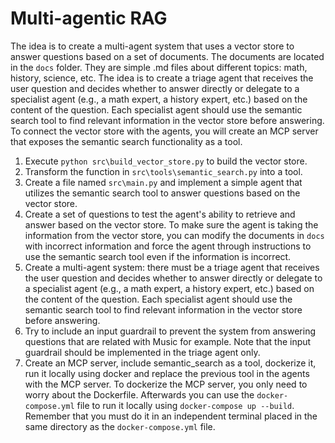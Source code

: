 # Multi-agentic RAG

The idea is to create a multi-agent system that uses a vector store to answer questions based on a set of documents. The documents are located in the `docs` folder. They are simple .md files about different topics: math, history, science, etc. The idea is to create a triage agent that receives the user question and decides whether to answer directly or delegate to a specialist agent (e.g., a math expert, a history expert, etc.) based on the content of the question. Each specialist agent should use the semantic search tool to find relevant information in the vector store before answering. To connect the vector store with the agents, you will create an MCP server that exposes the semantic search functionality as a tool.

1. Execute `python src\build_vector_store.py` to build the vector store.
2. Transform the function in `src\tools\semantic_search.py` into a tool.
3. Create a file named `src\main.py` and implement a simple agent that utilizes the semantic search tool to answer questions based on the vector store.
4. Create a set of questions to test the agent's ability to retrieve and answer based on the vector store. To make sure the agent is taking the information from the vector store, you can modify the documents in `docs` with incorrect information and force the agent through instructions to use the semantic search tool even if the information is incorrect.
5. Create a multi-agent system: there must be a triage agent that receives the user question and decides whether to answer directly or delegate to a specialist agent (e.g., a math expert, a history expert, etc.) based on the content of the question. Each specialist agent should use the semantic search tool to find relevant information in the vector store before answering.
6. Try to include an input guardrail to prevent the system from answering questions that are related with Music for example. Note that the input guardrail should be implemented in the triage agent only.
7. Create an MCP server, include semantic_search as a tool, dockerize it, run it locally using docker and replace the previous tool in the agents with the MCP server. To dockerize the MCP server, you only need to worry about the Dockerfile. Afterwards you can use the `docker-compose.yml` file to run it locally using `docker-compose up --build`. Remember that you must do it in an independent terminal placed in the same directory as the `docker-compose.yml` file.